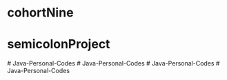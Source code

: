 # cohortNine
# semicolonProject
#   J a v a - P e r s o n a l - C o d e s  
 #   J a v a - P e r s o n a l - C o d e s  
 #   J a v a - P e r s o n a l - C o d e s  
 #   J a v a - P e r s o n a l - C o d e s  
 